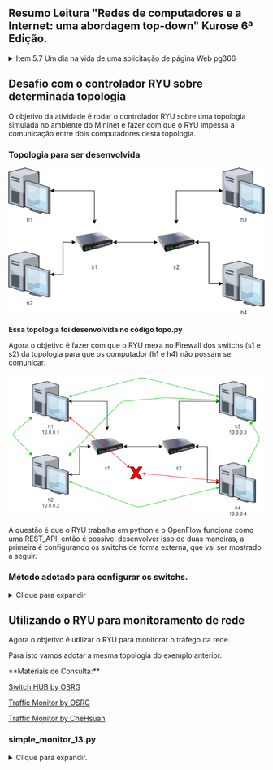 ## Resumo Leitura "Redes de computadores e a Internet: uma abordagem top-down" Kurose 6ª Edição.
<details>
  <summary>Item 5.7 Um dia na vida de uma solicitação de página Web pg366</summary>

### Cenário
<p>Bob é um estudante e conecta seu notebook ao comutador Ethernet da sua escola e faz o download de uma página Web (www.google.com)</p>
<p>DNS está fora da rede interna, o roteador da escola é conectado a um ISP (Fornecedor de acesso a internet), servidor DHCP no roteador</p>
<img src="/img/bob_cenario.png" alt="Cenario Bob"/>

------

## 1. **DHCP** - Computador conecta a uma rede sem um IP, IP Dinamico (UDP)
  * Notebook envia um pacote para o destino (255.255.255.255) com endereço de origem IP (0.0.0.0)
  * O quadro desse pacote tem destino MAC (FF:FF:FF:FF:FF:FF) com o mac do Notebook do Bob (00:16:D3:23:68:8A)
  * O roteador recebe a requisição DHCP do notebook.
  * Cria uma mensagem ACK DHCP contendo um endereço de IP da sua faixa de rede. Assim como ip do servidor DNS, endereço IP para o roteador de borda (gateway) e o bloco da sub-rede (/24) (Máscara da rede) 
  * Toda essa mensagem tem o endereço Mac de Origem do roteador (00:22:6B:45:1F:1B) e endereço de destino do notebook do Bob (00:16:D3:23:68:8A)
  * Esse pacote(quadro) passa pelo comutador e vai direto ao destino, pois o comutador já conhece esse caminho com a autoaprendizagem.
  * O notebook do Bob recebe esse ACK DHCP e atribui as suas configurações de rede.
## 2. **DNS e ARP** - Tradutor de nomes para Endereço IP (UDP)
  *  O Notebook do Bob cria a mensagem de consulta DNS e envia pela porta 53 para ip de destino do servidor DNS que ele já conhece.
  * Esse pacote deve passar pelo roteador de borda da rede da escola, mas o Notebook do Bob não conhece o MAC do roteador de borda, então ele deve utilizar o protocol **ARP**.
  * **ARP** -> O notebook cria uma mensagem de consulta ARP direciona para o ip do roteador de borda e envia para o MAC (FF:FF:FF:FF:FF:FF -> Broadcast) que entrega para todos os dispositivos da rede. O roteador de borda recebe a consulta ARP, identifica que a requisição é para si e envia a resposta ARP indicando seu endereço MAC e envia para o comutador, para que seja entregue ao Bob.
  * Agora que o Notebook tem o endereço MAC do roteador de borda, ele envia a consulta DNS para o roteador de borda.
  * O roteador de borda recebe o pacote, verifica na sua tabela de repasse o endereço de destino, e envia para o roteador da extremidade esquerda na rede Comcast.
  * Este por sua vez recebe o pacote, verifica o endereço de destino e repassa para a interface apropriada, **sua tabela de repasse foi preenchida com protocolos intradomínio da Internet, BGP (como RIP, OSPF ou IS-IS)**.
  * Quando a consulta chega ao servidor DNS, ele procura o nome da requisição em sua base de dados e encontra o **registro de recurso DNS** que contém o IP do nome requisitado. Este dado cache foi originado no **servidor DNS com autoridade**. Sendo assim o servidor DNS monta uma mensagem DNS com resposta contendo o mapeamento entre o nome de hospedeiro e endereço IP e coloca a mensagem DNS de resposta em um segmento UDP endereçado ao notebook do Bob que é encaminhado de volta ao roteador da escolha por meio da rede Comcast e de lá chegara ao notebook do Bob
## 3. **Interação Cliente-Servidor WEB: TCP e HTTP**
  * Por fim o TCP faz a conexão (SYN - ACK) entre o servidor da Google e o notebook do Bob e o fluxo é criado.


### **Obs -Sendo assim, não esquecer:**
* **DHCP** - Atribuir IP a um computador
* **DNS** - Traduz o nome para endereço IP, pode ou não estar localizado na rede interna
* **ARP** - Requisita o endereço MAC de um IP de uma mesma rede.
* **Tabela de repasse** - Responsável por indicar ao roteador por qual interface ele deve mandar o pacote.
* **Switchs tem autoaprendizado de MAC**.

</details>



## Desafio com o controlador RYU sobre determinada topologia

<p>O objetivo da atividade é rodar o controlador RYU sobre uma topologia simulada no ambiente do Mininet e fazer com que o RYU impessa a comunicação entre dois computadores desta topologia.</p>

### Topologia para ser desenvolvida

<img src="img/topologia_2_switch.png" alt="Topologia">

<b>Essa topologia foi desenvolvida no código topo.py</b>
<p>Agora o objetivo é fazer com que o RYU mexa no Firewall dos switchs (s1 e s2) da topologia para que os computador (h1 e h4) não possam se comunicar.  </p>
<img src="img/objetivoo.png" alt="Topologia">
<p>A questão é que o RYU trabalha em python e o OpenFlow funciona como uma REST_API, então é possivel desenvolver isso de duas maneiras, a primeira é configurando os switchs de forma externa, que vai ser mostrado a seguir.</p>


### Método adotado para configurar os switchs.
<details>
<summary>Clique para expandir</summary>

[Material de consulta](https://osrg.github.io/ryu-book/en/html/rest_firewall.html)

1. Rode a topologia (topo.py) usando o Putty para poder utilizar o XMing
2. Para garantir que os switchs estão sendo executados em OpenFlow 13 faça:
```
xterm s1 s2

```

```
s1 ovs-vsctl set Bridge s1 protocols=OpenFlow13
s2 ovs-vsctl set Bridge s2 protocols=OpenFlow13
```

3. Agora rode o controlador e o rest_firewall nele.

```
xterm c0
```

```
ryu-manager ryu.app.rest_firewall
```

4. Agora que a brincadeira começa de verdade, abra um terminal e cole os seguintes códigos curl, que irão fazer requisição PUT/POST no servidor REST_API para que os switchs sejam configurados.

  * Ativando o firewall nos switchs
```json
curl -X PUT http://localhost:8080/firewall/module/enable/0000000000000001
  [
    {
      "switch_id": "0000000000000001",
      "command_result": {
        "result": "success",
        "details": "firewall running."
      }
    }
  ]
```
```json
curl -X PUT http://localhost:8080/firewall/module/enable/0000000000000002
  [
    {
      "switch_id": "0000000000000002",
      "command_result": {
        "result": "success",
        "details": "firewall running."
      }
    }
  ]
```

  * Verificando se o firewall está ativo
```json
curl http://localhost:8080/firewall/module/status
```

  * Permitir comunicação de todos os protocolos no s1 para h1 -> h2

```json
curl -X POST -d '{"nw_src": "10.0.0.1/32", "nw_dst": "10.0.0.2/32"}' http://localhost:8080/firewall/rules/0000000000000001
  [
    {
      "switch_id": "0000000000000001",
      "command_result": [
        {
          "result": "success",
          "details": "Rule added. : rule_id=1"
        }
      ]
    }
  ]
```

```json
curl -X POST -d '{"nw_src": "10.0.0.2/32", "nw_dst": "10.0.0.1/32"}' http://localhost:8080/firewall/rules/0000000000000001
  [
    {
      "switch_id": "0000000000000001",
      "command_result": [
        {
          "result": "success",
          "details": "Rule added. : rule_id=2"
        }
      ]
    }
  ]
```

  * Permitir a comunicação de todos os protocolos h1->h3

  #### s1
```json
curl -X POST -d '{"nw_src": "10.0.0.1/32", "nw_dst": "10.0.0.3/32"}' http://localhost:8080/firewall/rules/0000000000000001
  [
    {
      "switch_id": "0000000000000001",
      "command_result": [
        {
          "result": "success",
          "details": "Rule added. : rule_id=3"
        }
      ]
    }
  ]
```

```json
curl -X POST -d '{"nw_src": "10.0.0.3/32", "nw_dst": "10.0.0.1/32"}' http://localhost:8080/firewall/rules/0000000000000001
  [
    {
      "switch_id": "0000000000000001",
      "command_result": [
        {
          "result": "success",
          "details": "Rule added. : rule_id=4"
        }
      ]
    }
  ]
```

  #### s2
```json
curl -X POST -d '{"nw_src": "10.0.0.1/32", "nw_dst": "10.0.0.3/32"}' http://localhost:8080/firewall/rules/0000000000000002
  [
    {
      "switch_id": "0000000000000002",
      "command_result": [
        {
          "result": "success",
          "details": "Rule added. : rule_id=5"
        }
      ]
    }
  ]

```

```json
curl -X POST -d '{"nw_src": "10.0.0.3/32", "nw_dst": "10.0.0.1/32"}' http://localhost:8080/firewall/rules/0000000000000002
  [
    {
      "switch_id": "0000000000000002",
      "command_result": [
        {
          "result": "success",
          "details": "Rule added. : rule_id=6"
        }
      ]
    }
  ]
```
  * Permitir a comunicação de todos os protocolos h2->h3

  #### s1
```json
curl -X POST -d '{"nw_src": "10.0.0.2/32", "nw_dst": "10.0.0.3/32"}' http://localhost:8080/firewall/rules/0000000000000001
  [
    {
      "switch_id": "0000000000000001",
      "command_result": [
        {
          "result": "success",
          "details": "Rule added. : rule_id=7"
        }
      ]
    }
  ]
```

```json
curl -X POST -d '{"nw_src": "10.0.0.3/32", "nw_dst": "10.0.0.2/32"}' http://localhost:8080/firewall/rules/0000000000000001
  [
    {
      "switch_id": "0000000000000001",
      "command_result": [
        {
          "result": "success",
          "details": "Rule added. : rule_id=8"
        }
      ]
    }
  ]
```

  #### s2
```json
curl -X POST -d '{"nw_src": "10.0.0.2/32", "nw_dst": "10.0.0.3/32"}' http://localhost:8080/firewall/rules/0000000000000002
  [
    {
      "switch_id": "0000000000000002",
      "command_result": [
        {
          "result": "success",
          "details": "Rule added. : rule_id=9"
        }
      ]
    }
  ]
```

```json
curl -X POST -d '{"nw_src": "10.0.0.3/32", "nw_dst": "10.0.0.2/32"}' http://localhost:8080/firewall/rules/0000000000000002
  [
    {
      "switch_id": "0000000000000002",
      "command_result": [
        {
          "result": "success",
          "details": "Rule added. : rule_id=10"
        }
      ]
    }
  ]
```

  * Permitir a comunicação de todos os protocolos h3->h4
```json
curl -X POST -d '{"nw_src": "10.0.0.4/32", "nw_dst": "10.0.0.3/32"}' http://localhost:8080/firewall/rules/0000000000000002
  [
    {
      "switch_id": "0000000000000002",
      "command_result": [
        {
          "result": "success",
          "details": "Rule added. : rule_id=11"
        }
      ]
    }
  ]
```

```json
curl -X POST -d '{"nw_src": "10.0.0.3/32", "nw_dst": "10.0.0.4/32"}' http://localhost:8080/firewall/rules/0000000000000002
  [
    {
      "switch_id": "0000000000000002",
      "command_result": [
        {
          "result": "success",
          "details": "Rule added. : rule_id=12"
        }
      ]
    }
  ]
```

  * Permitir a comunicação de todos os protocolos h2->h4

  #### s1
```json
curl -X POST -d '{"nw_src": "10.0.0.2/32", "nw_dst": "10.0.0.4/32"}' http://localhost:8080/firewall/rules/0000000000000001
  [
    {
      "switch_id": "0000000000000001",
      "command_result": [
        {
          "result": "success",
          "details": "Rule added. : rule_id=13"
        }
      ]
    }
  ]
```

```json
curl -X POST -d '{"nw_src": "10.0.0.4/32", "nw_dst": "10.0.0.2/32"}' http://localhost:8080/firewall/rules/0000000000000001
  [
    {
      "switch_id": "0000000000000001",
      "command_result": [
        {
          "result": "success",
          "details": "Rule added. : rule_id=14"
        }
      ]
    }
  ]
```

  #### s2

```json
curl -X POST -d '{"nw_src": "10.0.0.2/32", "nw_dst": "10.0.0.4/32"}' http://localhost:8080/firewall/rules/0000000000000002
  [
    {
      "switch_id": "0000000000000002",
      "command_result": [
        {
          "result": "success",
          "details": "Rule added. : rule_id=15"
        }
      ]
    }
  ]
```

```json
curl -X POST -d '{"nw_src": "10.0.0.4/32", "nw_dst": "10.0.0.2/32"}' http://localhost:8080/firewall/rules/0000000000000002
  [
    {
      "switch_id": "0000000000000002",
      "command_result": [
        {
          "result": "success",
          "details": "Rule added. : rule_id=16"
        }
      ]
    }
  ]
```
5. Checar as regras no switch
```
xterm s1 s2
``` 

```
ovs-ofctl -O openflow13 dump-flows s2
ovs-ofctl -O openflow13 dump-flows s2
```

<p>Com isso eu consegui delimitar a comunicação entre o h1 e o h4, e permitir que todos os outros computadores da rede pudessem se comunicar, mas o ideal seria que pudesse configurar isto através do python utilizando o RYU, que será descrito abaixo.</p>
</details>

## Utilizando o RYU para monitoramento de rede

<p> Agora o objetivo é utilizar o RYU para monitorar o tráfego da rede.</p>
<p> Para isto vamos adotar a mesma topologia do exemplo anterior.</p>

<p> **Materiais de Consulta:** </p>

[Switch HUB by OSRG](https://osrg.github.io/ryu-book/en/html/switching_hub.html#ch-switching-hub)

[Traffic Monitor by OSRG](https://osrg.github.io/ryu-book/en/html/traffic_monitor.html)

[Traffic Monitor by CheHsuan](https://github.com/CheHsuan/RYU-TrafficMonitorApp)

### simple_monitor_13.py

<details>
<summary>Clique para expandir.</summary>

<p>Aplicação para monitoramento do tráfego, implementada pela OSRG sobre um Switch HUB (Switch que faz ações simples como autoaprendizagem, etc...) com o adicional de uma thread que periodicamente faz requisições para o switch OpenFlow para adquirir informações estatísticas. Está thread está implementada em <code>ryu.lib.hub</code>, especificamente no <code>hub.spawn()</code> que usa o eventlet green thread.</p>

#### <code>_monitor</code>
* Função da thread que faz a requisição  a cada 10 segundos.

#### <code> _state_change_handler </code>

* <code>EventOFPStateChange</code>
  * Para ter certeza que o switch conectado está sendo monitorado essa flag é utilizada para detectar conexões e desconexões.
  * Isso é emitido pelo RYU quando o estado do Datapath é alterado.
* <code>MAIN_DISPATCHER</code>
  * Switch-features message received and sent set-config message
  * Quando o estado do Datapath se torna este, o switch torna-se o alvo de monitoramento
* <code>DEAD_DISPATCHER</code>
  * Disconnect from the peer. Or disconnecting due to some unrecoverable errors.
  * Quando o datapath troca para este estado, o registro é deletado do monitor.

#### <code>_request_stats()</code>
* Função periodicamente chamada para requisitar informações estatisticas para o switch.
* <code>OFPFlowStatsRequest</code>
  * The controller uses this message to query individual flow statistics.
* <code>OFPPortStatsRequest</code> 
  * The controller uses this message to query information about ports statistics.
  * <code>OFPP_ANY</code> - Flag to request information from all ports.

#### <code>_flow_stats_reply_handler</code>
* Handler que recebe as respostas do switchs referentes ao estado do fluxo
* Todos os fluxos são selecionados menos o de Table-miss com prioridade 0.
* Os pacotes que os bytes correspondem a um respectivo fluxo são ordenados por sua porta e MAC de destino.
* Neste exemplo, apenas parte dos valores são postas ao log, mas o JSON gerado pelo <code>OFPFlowStatsReply</code> no atributo da classe <code>body</code> é maior.

#### <code>_port_stats_reply_handler</code>
* Handler que recebe as respostas dos switchs referente ao estado das portas.

### Rodando o Monitor
* Em um terminal rode o <code>sudo python topo.py</code>
* Em outro terminal <code> ryu-manager --verbose ryu.app.simple_monitor_13</code>




</details>
